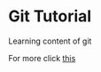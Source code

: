 # Git Tutorial
Learning content of git

For more click [this](https://github.com/kusrohit/Git_tutorial/blob/main/command.csv)
